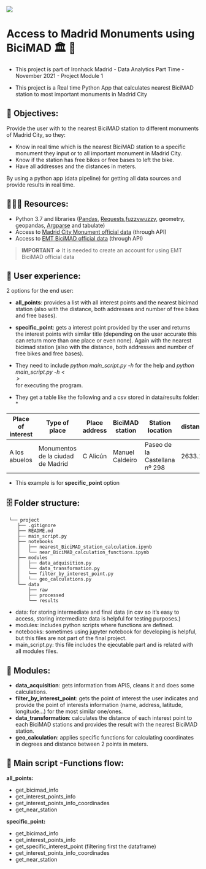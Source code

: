 <p align="left"><img src="https://cdn-images-1.medium.com/max/184/1*2GDcaeYIx_bQAZLxWM4PsQ@2x.png"></p>


# __Access to Madrid Monuments using BiciMAD 🏛 🚴__

- This project is part of Ironhack Madrid - Data Analytics Part Time - November 2021 - Project Module 1

- This project is a Real time Python App that calculates nearest BiciMAD station to most important monuments in Madrid City

## **🎯 Objectives:**
Provide the user with to the nearest BiciMAD station to different monuments of Madrid City, so they:
- Know in real time which is the nearest BiciMAD station to a specific monument they input or to all important monument in Madrid City.
- Know if the station has free bikes or free bases to left the bike.
- Have all addresses and the distances in meters.

By using a python app (data pipeline) for getting all data sources and provide results in real time.


## **👩🏻‍💻 Resources:**
- Python 3.7 and libraries ([Pandas](https://pandas.pydata.org/pandas-docs/stable/reference/index.html), [Requests](https://requests.readthedocs.io/),[fuzzywuzzy](https://pypi.org/project/fuzzywuzzy/), geometry, geopandas, [Argparse](https://docs.python.org/3.7/library/argparse.html) and tabulate)
- Access to [Madrid City Monument official data](https://datos.madrid.es/nuevoMadrid/swagger-ui-master-2.2.10/dist/index.html?url=/egobfiles/api.datos.madrid.es.json#!/Monumentos32de32la32ciudad32de32Madrid/monumentos_ciudad_madrid_json) (through API)
- Access to [EMT BiciMAD official data](https://mobilitylabs.emtmadrid.es/sip/es/oauth/register?client_id=f2f08cad-4c18-4538-ae18-11da67819299&redirect_uri=aHR0cHM6Ly9tb2JpbGl0eWxhYnMuZW10bWFkcmlkLmVzL2Rlc2EvZXMvbG9naW4vYXV0aG9yaXplZA==&scope=&context=cG9ydGFs) (through API)

> __IMPORTANT =>__ It is needed to create an account for using EMT BiciMAD official data

## **👤 User experience:**
2 options for the end user:
- **all_points**: provides a list with all interest points and the nearest bicimad station (also with the distance, both addresses and number of free bikes and free bases).
- **specific_point**: gets a interest point provided by the user and returns the interest points with similar title (depending on the user accurate this can return more than one place or even none). Again with the nearest bicimad station (also with the distance, both addresses and number of free bikes and free bases).

-  They need to include *python main_script.py -h* for the help and *python main_script.py -h <<option>>* for executing the program.

- They get a table like the following and a csv stored in data/results folder: *

| Place of interest | Type of place | Place address | BiciMAD station | Station location |  distance(m) | free bikes |  free bases |
|---------|----------|-------|------------|----------|-------|------------|----------|
| A los abuelos  | Monumentos de la ciudad de Madrid | C Alicún | Manuel Caldeiro | Paseo de la Castellana nº 298 |2633.11 |  9 |  15 |

* This example is for **specific_point** option 

## **🗄 Folder structure:**
```
 └── project
    ├── .gitignore
    ├── README.md
    ├── main_script.py
    ├── notebooks
    │   ├── nearest_BiciMAD_station_calculation.ipynb
    │   └── near_BiciMAD_calculation_functions.ipynb
    ├── modules
    │   ├── data_adquisition.py
    │   └── data_transformation.py
    │   └── filter_by_interest_point.py
    │   └── geo_calculations.py
    └── data
        ├── raw
        ├── processed
        └── results
 ```

- data: for storing intermediate and final data (in csv so it’s easy to access, storing intermediate data is helpful for testing purposes.)
- modules: includes python scripts where functions are defined.
- notebooks: sometimes using jupyter notebook for developing is helpful, but this files are not part of the final project.
- main_script.py: this file includes the ejecutable part and is related with all modules files.
 

 ## **🧩 Modules:**
- **data_acquisition**: gets information from APIS, cleans it and does some calculations.
- **filter_by_interest_point**: gets the point of interest the user indicates and provide the point of interests information (name, address, latitude, longitude…) for the most similar one/ones.
- **data_transformation**: calculates the distance of each interest point to each BiciMAD stations and provides the result with the nearest BiciMAD station.
- **geo_calculation**: applies specific functions for calculating coordinates in degrees and distance between 2 points in meters.


## **👑 Main script -Functions flow:**
**all_points:**
- get_bicimad_info
- get_interest_points_info
- get_interest_points_info_coordinades
- get_near_station

**specific_point:** 
- get_bicimad_info
- get_interest_points_info
- get_specific_interest_point (filtering first the dataframe)
- get_interest_points_info_coordinades
- get_near_station









 


 


